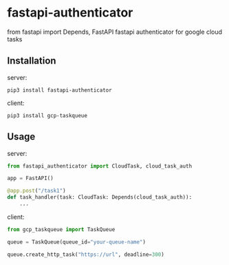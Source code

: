 # fastapi-authenticator
from fastapi import Depends, FastAPI
fastapi authenticator for google cloud tasks

## Installation

server:

~~~
pip3 install fastapi-authenticator
~~~

client:

~~~
pip3 install gcp-taskqueue
~~~

## Usage

server:

~~~python
from fastapi_authenticator import CloudTask, cloud_task_auth

app = FastAPI()

@app.post("/task1")
def task_handler(task: CloudTask: Depends(cloud_task_auth)):
    ...
~~~

client:

~~~python
from gcp_taskqueue import TaskQueue

queue = TaskQueue(queue_id="your-queue-name")

queue.create_http_task("https://url", deadline=300)
~~~
